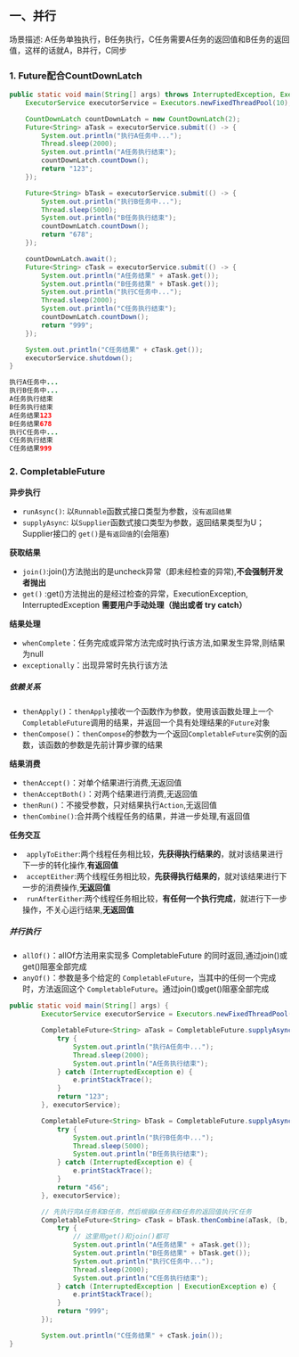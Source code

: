 ## 一、并行

场景描述: A任务单独执行，B任务执行，C任务需要A任务的返回值和B任务的返回值，这样的话就A，B并行，C同步

### 1. Future配合CountDownLatch

```java
public static void main(String[] args) throws InterruptedException, ExecutionException {
    ExecutorService executorService = Executors.newFixedThreadPool(10);

    CountDownLatch countDownLatch = new CountDownLatch(2);
    Future<String> aTask = executorService.submit(() -> {
        System.out.println("执行A任务中...");
        Thread.sleep(2000);
        System.out.println("A任务执行结束");
        countDownLatch.countDown();
        return "123";
    });

    Future<String> bTask = executorService.submit(() -> {
        System.out.println("执行B任务中...");
        Thread.sleep(5000);
        System.out.println("B任务执行结束");
        countDownLatch.countDown();
        return "678";
    });

    countDownLatch.await();
    Future<String> cTask = executorService.submit(() -> {
        System.out.println("A任务结果" + aTask.get());
        System.out.println("B任务结果" + bTask.get());
        System.out.println("执行C任务中...");
        Thread.sleep(2000);
        System.out.println("C任务执行结束");
        countDownLatch.countDown();
        return "999";
    });

    System.out.println("C任务结果" + cTask.get());
    executorService.shutdown();
}
```

```java
执行A任务中...
执行B任务中...
A任务执行结束
B任务执行结束
A任务结果123
B任务结果678
执行C任务中...
C任务执行结束
C任务结果999
```

### 2. CompletableFuture

**异步执行**

- `runAsync()`: 以`Runnable`函数式接口类型为参数，`没有返回结果`
- `supplyAsync`: 以`Supplier`函数式接口类型为参数，返回结果类型为U；Supplier接口的 `get()`是`有返回值`的(会阻塞)

**获取结果**

- `join()`:join()方法抛出的是uncheck异常（即未经检查的异常),**不会强制开发者抛出**
- `get()` :get()方法抛出的是经过检查的异常，ExecutionException, InterruptedException **需要用户手动处理（抛出或者 try catch）**

**结果处理**

- `whenComplete`：任务完成或异常方法完成时执行该方法,如果发生异常,则结果为null
- `exceptionally`：出现异常时先执行该方法

##### 依赖关系

- `thenApply()`：`thenApply`接收一个函数作为参数，使用该函数处理上一个`CompletableFuture`调用的结果，并返回一个具有处理结果的`Future`对象
- `thenCompose()`：`thenCompose`的参数为一个返回`CompletableFuture`实例的函数，该函数的参数是先前计算步骤的结果

**结果消费**

- `thenAccept()`：对单个结果进行消费,无返回值
- `thenAcceptBoth()`：对两个结果进行消费,无返回值
- `thenRun()`：不接受参数，只对结果执行`Action`,无返回值
- `thenCombine()`:合并两个线程任务的结果，并进一步处理,有返回值

**任务交互**

- ` applyToEither`:两个线程任务相比较，**先获得执行结果的**，就对该结果进行下一步的转化操作,**有返回值**
- ` acceptEither`:两个线程任务相比较，**先获得执行结果的**，就对该结果进行下一步的消费操作,**无返回值**
- ` runAfterEither`:两个线程任务相比较，**有任何一个执行完成**，就进行下一步操作，不关心运行结果,**无返回值**

##### 并行执行

- `allOf()`：allOf方法用来实现多 CompletableFuture 的同时返回,通过join()或get()阻塞全部完成
- `anyOf()`：参数是多个给定的 `CompletableFuture`，当其中的任何一个完成时，方法返回这个 `CompletableFuture`。通过join()或get()阻塞全部完成

```java
public static void main(String[] args) {
        ExecutorService executorService = Executors.newFixedThreadPool(10);

        CompletableFuture<String> aTask = CompletableFuture.supplyAsync(() -> {
            try {
                System.out.println("执行A任务中...");
                Thread.sleep(2000);
                System.out.println("A任务执行结束");
            } catch (InterruptedException e) {
                e.printStackTrace();
            }
            return "123";
        }, executorService);

        CompletableFuture<String> bTask = CompletableFuture.supplyAsync(() -> {
            try {
                System.out.println("执行B任务中...");
                Thread.sleep(5000);
                System.out.println("B任务执行结束");
            } catch (InterruptedException e) {
                e.printStackTrace();
            }
            return "456";
        }, executorService);

        // 先执行完A任务和B任务，然后根据A任务和B任务的返回值执行C任务
        CompletableFuture<String> cTask = bTask.thenCombine(aTask, (b, a) -> {
            try {
                // 这里用get()和join()都可
                System.out.println("A任务结果" + aTask.get());
                System.out.println("B任务结果" + bTask.get());
                System.out.println("执行C任务中...");
                Thread.sleep(2000);
                System.out.println("C任务执行结束");
            } catch (InterruptedException | ExecutionException e) {
                e.printStackTrace();
            }
            return "999";
        });

        System.out.println("C任务结果" + cTask.join());
}
```

